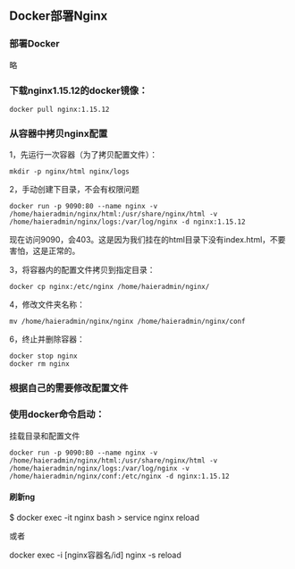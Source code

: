 ## Docker部署Nginx

### 部署Docker

略



### 下载nginx1.15.12的docker镜像：

```
docker pull nginx:1.15.12
```

### 从容器中拷贝nginx配置

1，先运行一次容器（为了拷贝配置文件）：

```
mkdir -p nginx/html nginx/logs 
```

2，手动创建下目录，不会有权限问题

```
docker run -p 9090:80 --name nginx -v /home/haieradmin/nginx/html:/usr/share/nginx/html -v /home/haieradmin/nginx/logs:/var/log/nginx -d nginx:1.15.12
```

现在访问9090，会403。这是因为我们挂在的html目录下没有index.html，不要害怕，这是正常的。



3，将容器内的配置文件拷贝到指定目录：

```
docker cp nginx:/etc/nginx /home/haieradmin/nginx/
```

4，修改文件夹名称：

```
mv /home/haieradmin/nginx/nginx /home/haieradmin/nginx/conf
```

6，终止并删除容器：

```
docker stop nginx
docker rm nginx
```

### 根据自己的需要修改配置文件

### 使用docker命令启动：

挂载目录和配置文件

```
docker run -p 9090:80 --name nginx -v /home/haieradmin/nginx/html:/usr/share/nginx/html -v /home/haieradmin/nginx/logs:/var/log/nginx -v /home/haieradmin/nginx/conf:/etc/nginx -d nginx:1.15.12
```



#### 刷新ng

$ docker exec -it nginx bash
\> service nginx reload

或者

 docker exec -i [nginx容器名/id] nginx -s reload